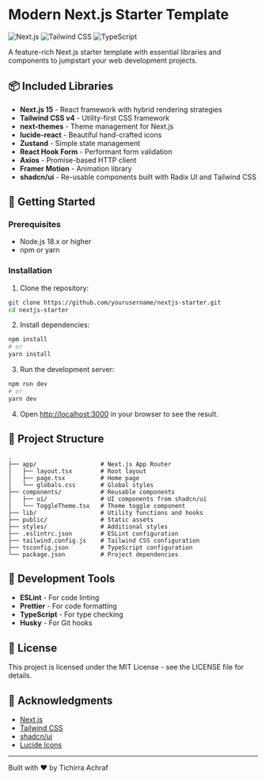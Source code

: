 # Modern Next.js Starter Template

![Next.js](https://img.shields.io/badge/Next.js-15-black?style=flat-square&logo=next.js)
![Tailwind CSS](https://img.shields.io/badge/Tailwind_CSS-v4-38B2AC?style=flat-square&logo=tailwind-css)
![TypeScript](https://img.shields.io/badge/TypeScript-blue?style=flat-square&logo=typescript)

A feature-rich Next.js starter template with essential libraries and components to jumpstart your web development projects.


## 📦 Included Libraries

- **Next.js 15** - React framework with hybrid rendering strategies
- **Tailwind CSS v4** - Utility-first CSS framework
- **next-themes** - Theme management for Next.js
- **lucide-react** - Beautiful hand-crafted icons
- **Zustand** - Simple state management
- **React Hook Form** - Performant form validation
- **Axios** - Promise-based HTTP client
- **Framer Motion** - Animation library
- **shadcn/ui** - Re-usable components built with Radix UI and Tailwind CSS

## 🚀 Getting Started

### Prerequisites

- Node.js 18.x or higher
- npm or yarn

### Installation

1. Clone the repository:

```bash
git clone https://github.com/yourusername/nextjs-starter.git
cd nextjs-starter
```

2. Install dependencies:

```bash
npm install
# or
yarn install
```

3. Run the development server:

```bash
npm run dev
# or
yarn dev
```

4. Open [http://localhost:3000](http://localhost:3000) in your browser to see the result.

## 📂 Project Structure

```
.
├── app/                  # Next.js App Router
│   ├── layout.tsx        # Root layout
│   ├── page.tsx          # Home page
│   └── globals.css       # Global styles
├── components/           # Reusable components
│   ├── ui/               # UI components from shadcn/ui
│   └── ToggleTheme.tsx   # Theme toggle component
├── lib/                  # Utility functions and hooks
├── public/               # Static assets
├── styles/               # Additional styles
├── .eslintrc.json        # ESLint configuration
├── tailwind.config.js    # Tailwind CSS configuration
├── tsconfig.json         # TypeScript configuration
└── package.json          # Project dependencies
```





## 🔧 Development Tools

- **ESLint** - For code linting
- **Prettier** - For code formatting
- **TypeScript** - For type checking
- **Husky** - For Git hooks

## 📝 License

This project is licensed under the MIT License - see the LICENSE file for details.

## 🙏 Acknowledgments

- [Next.js](https://nextjs.org/)
- [Tailwind CSS](https://tailwindcss.com/)
- [shadcn/ui](https://ui.shadcn.com/)
- [Lucide Icons](https://lucide.dev/)

---

Built with ❤️ by Tichirra Achraf